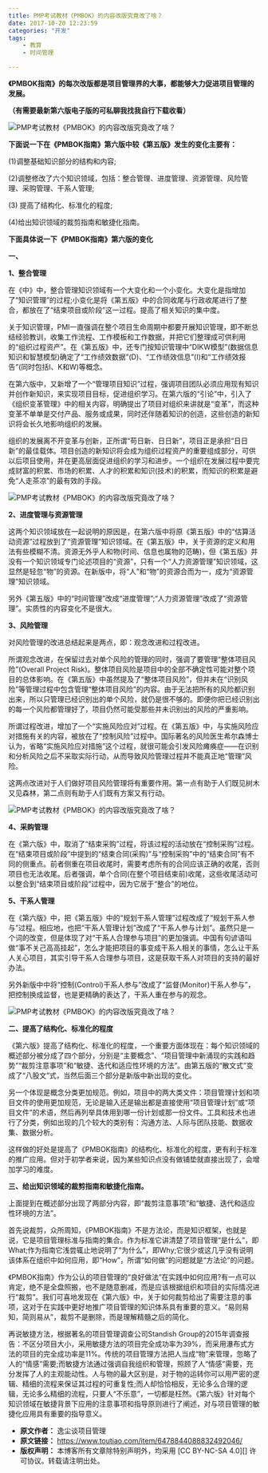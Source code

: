 ```yaml
---
title: PMP考试教材《PMBOK》的内容改版究竟改了啥？
date: 2017-10-20 12:23:59
categories: "开发"
tags:
	- 教育
	- 时间管理

---
```


**《PMBOK指南》的每次改版都是项目管理界的大事，都能够大力促进项目管理的发展。**

**（有需要最新第六版电子版的可私聊我找我自行下载收看）**

![PMP考试教材《PMBOK》的内容改版究竟改了啥？][PMP_PMBOK]

**下面说一下在《PMBOK指南》第六版中较《第五版》发生的变化主要有：**  


(1)调整基础知识部分的结构和内容;

(2)调整修改了六个知识领域，包括：整合管理、进度管理、资源管理、风险管理、采购管理、干系人管理;

(3) 提高了结构化、标准化的程度;

(4)给出知识领域的裁剪指南和敏捷化指南。

**下面具体说一下《PMBOK指南》第六版的变化**

**一、**

**1、整合管理**  


在《中》中，整合管理知识领域有一个大变化和一个小变化。大变化是指增加了“知识管理”的过程;小变化是将《第五版》中的合同收尾与行政收尾进行了整合，都放在了“结束项目或阶段”这一过程。提高了相关知识的集中度。

关于知识管理，PMI一直强调在整个项目生命周期中都要开展知识管理，即不断总结经验教训，收集工作流程、工作模板和工作数据，并把它们整理成可供利用的“组织过程资产”。在《第五版》中，还专门按知识管理中“DIKW模型”(数据信息知识和智慧模型)确定了“工作绩效数据”(D)、“工作绩效信息”(I)和“工作绩效报告”(同时包括I、K和W)等概念。

在第六版中，又新增了一个“管理项目知识”过程，强调项目团队必须应用现有知识并创作新知识，来实现项目目标，促进组织学习。在第六版的“引论”中，引入了《组织变革管理》中的相关内容，明确提出了项目对组织来讲就是“变革”，而这种变革不单单是交付产品、服务或成果，同时还伴随着知识的创造，这些创造的新知识将会长久地影响组织的发展。

组织的发展离不开变革与创新，正所谓“苟日新、日日新”，项目正是承担“日日新”的最佳载体。项目创造的新知识将会成为组织过程资产的重要组成部分，可供以后项目使用，并在更高层面促进组织的学习和进步。一个组织在发展过程中要完成财富的积累、市场的积累、人才的积累和知识(技术)的积累，而知识的积累是避免“人走茶凉”的最有效的手段。

![PMP考试教材《PMBOK》的内容改版究竟改了啥？][PMP_PMBOK 1]

**2、进度管理与资源管理**

这两个知识领域放在一起说明的原因是，在第六版中将原《第五版》中的“估算活动资源”过程放到了“资源管理”知识领域。在《第五版》中，关于资源的定义和用法有些模糊不清。资源无外乎人和物(时间、信息也属物的范畴)，但《第五版》并没有一个知识领域专门论述项目的“资源”，只有一个“人力资源管理”知识领域，这显然是轻忽“物”的资源。在新版中，将“人”和“物”的资源合而为一，成为“资源管理”知识领域。

另外《第五版》中的“时间管理”改成“进度管理”;“人力资源管理”改成了“资源管理”。实质性的内容变化不是很大。

**3、风险管理**

对风险管理的改进总结起来是两点，即：观念改进和过程改进。

所谓观念改进，在保留过去对单个风险的管理的同时，强调了要管理“整体项目风险”(Overall Project Risk)。整体项目风险是项目中的全部不确定性可能对整个项目的总体影响。在《第五版》中虽然提及了“整体项目风险”，但并未在“识别风险”等管理过程中包含管理“整体项目风险”的内容。由于无法把所有的风险都识别出来，所以只管理已经识别出的单个风险，就仍是很不够的。即便你把已经识别出的每一个风险都管理好了，项目仍然可能受那些并未识别出的风险的严重影响。

所谓过程改进，增加了一个“实施风险应对”过程。在《第五版》中，与实施风险应对措施有关的内容，被放在了“控制风险”过程中。国际著名的风险医生希尔森博士认为，省略“实施风险应对措施”这个过程，就很可能会引发风险瘫痪症——在识别和分析风险之后不采取实际行动，从而导致风险管理过程并不能真正地“管理”风险。

这两点改进对于人们做好项目风险管理将有重要作用。第一点有助于人们既见树木又见森林，第二点则有助于人们既有方案又有行动。

![PMP考试教材《PMBOK》的内容改版究竟改了啥？][PMP_PMBOK 2]

**4、采购管理**

在《第六版》中，取消了“结束采购”过程，将该过程的活动放在“控制采购”过程。在“结束项目或阶段”中提到的“结束合同(采购)”与“控制采购”中的“结束合同”有不同的侧重点。前者侧重在项目收尾时，需要考虑所有的合同应该正确的收尾，否则项目也无法收尾。后者强调，单个合同(在整个项目结束前)收尾，这些收尾活动可以整合到“结束项目或阶段”过程中，因为它居于“整合”的地位。

**5、干系人管理**

在《第六版》中，把《第五版》中的“规划干系人管理”过程改成了“规划干系人参与”过程。相应地，也把“干系人管理计划”改成了“干系人参与计划”。虽然只是一个词的改变，但是体现了对“干系人合理参与项目”的更加强调。中国有句谚语叫做“事不关己高高挂起”，怎么才能把项目的事变成干系人相关的事情，怎么让干系人关心项目，其实引导干系人合理参与项目，这是获取干系人对项目的支持的最好办法。

另外新版中中将“控制(Control)干系人参与”改成了“监督(Monitor)干系人参与”，把控制换成监督，也是更精确的表达了，干系人重在参与的观念。

![PMP考试教材《PMBOK》的内容改版究竟改了啥？][PMP_PMBOK 3]

**二、提高了结构化、标准化的程度**

《第六版》提高了结构化、标准化的程度，一个重要方面体现在：每个知识领域的概述部分被分成了四个部分，分别是“主要概念”、“项目管理中新涌现的实践和趋势”“裁剪注意事项”和“敏捷、迭代和适应性环境的方法”。由第五版的“散文式”变成了“八股文”式，当然后面三个部分是新版中新出现的变化。

另一个体现是概念分类更加规范。例如，项目中的两大类文件：项目管理计划和项目文件的使用更加规范，无论是输入还是输出都是直接使用“项目管理计划”或“项目文件”的术语，然后再列举具体用到哪一份计划或那一份文件。工具和技术也进行了分类，例如出现的几个较大的类别有：沟通方法、人际与团队技能、数据收集、数据分析。

这样做的好处是提高了《PMBOK指南》的结构化、标准化的程度，更有利于标准的推广应用。但对于初学者来说，因为某些知识点没有做铺垫就直接出现了，会增加学习的难度。

**三、给出知识领域的裁剪指南和敏捷化指南。**

上面提到在概述部分出现了两部分内容，即“裁剪注意事项”和“敏捷、迭代和适应性环境的方法”。

首先说裁剪，众所周知，《PMBOK指南》不是方法论，而是知识框架，也就是说，它是项目管理标准与指南的集合。作为标准它讲清楚了项目管理“是什么”，即What;作为指南它浅尝辄止地说明了“为什么”，即Why;它很少或这几乎没有说明该体系在组织中如何应用，即“How”，所谓“如何做”的问题就是“方法论”的问题。

《PMBOK指南》作为公认的项目管理的“良好做法”在实践中如何应用?有一点可以肯定，绝不是全盘照搬，也不是随意删减，而是应该根据组织和项目的实际情况进行“裁剪”。我们可喜地发现在《第六版》中，关于如何裁剪给出了需要注意的事项，这对于在实践中更好地推广项目管理的知识体系具有重要的意义。“易则易知，简则易从”，裁剪不是删除，而是理解精髓之后的简化。

再说敏捷方法，根据著名的项目管理调查公司Standish Group的2015年调查报告：不区分项目大小，采用敏捷方法的项目完全成功率为39%，而采用瀑布式方法的项目的完全成功率是11%。传统的项目管理方法把人当成“物”来管理，忽略了人的“情感”需要;而敏捷方法通过强调自我组织和管理，照顾了人“情感”需要，充分发挥了人的主观能动性。人与物的最大区别是，对于物的运转你可以用严密的逻辑、精细的流程来保证其过程的可重复性;而人却恰恰相反，无论多么合理的逻辑，无论多么精细的流程，只要人“不乐意”，一切都是枉然。《第六版》针对每个知识领域在敏捷背景下应用的注意事项和指导原则进行了阐述，对与项目管理的敏捷化应用具有重要的指导意义。


[PMP_PMBOK]: /pro/os/crawler/ZVIB-ZBNV-BU7Z.jpg
[PMP_PMBOK 1]: /pro/os/crawler/2YAZ-MJFF-6VZF.jpg
[PMP_PMBOK 2]: /pro/os/crawler/JJ77-ZAJE-EJQU.jpg
[PMP_PMBOK 3]: /pro/os/crawler/IVUR-NBYF-FYFZ.jpg
 *  **原文作者：** 逸尘谈项目管理
 *  **原文链接：** https://www.toutiao.com/item/6478844088832492046/
 *  **版权声明：** 本博客所有文章除特别声明外，均采用 [CC BY-NC-SA 4.0][] 许可协议。转载请注明出处。